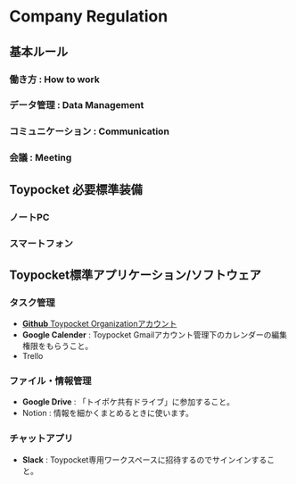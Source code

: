 # Company Regulation
## 基本ルール
### 働き方 : How to work

### データ管理 : Data Management

### コミュニケーション : Communication

### 会議 : Meeting

## Toypocket 必要標準装備
### ノートPC

### スマートフォン

## Toypocket標準アプリケーション/ソフトウェア
### タスク管理
- [**Github** Toypocket Organizationアカウント](https://github.com/toypocket)
- **Google Calender** : Toypocket Gmailアカウント管理下のカレンダーの編集権限をもらうこと。
- Trello

### ファイル・情報管理
- **Google Drive** : 「トイポケ共有ドライブ」に参加すること。
- Notion : 情報を細かくまとめるときに使います。

### チャットアプリ
- **Slack** : Toypocket専用ワークスペースに招待するのでサインインすること。
